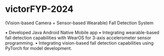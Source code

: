 # victorFYP-2024
 (Vision-based Camera + Sensor-based Wearable) Fall Detection System

•	Developed Java Android Native Mobile app
•	Integrating wearable-based fall detection capabilities with WearOS for 3-axis accelerometer sensor programming. 
•	Integrating vision-based fall detection capabilities using PyTorch for model development.


